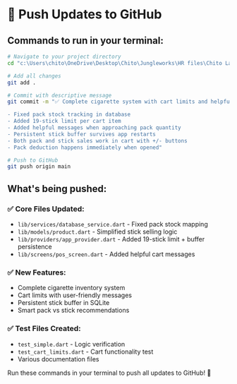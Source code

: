 # 🚀 Push Updates to GitHub

## Commands to run in your terminal:

```bash
# Navigate to your project directory
cd "c:\Users\chito\OneDrive\Desktop\Chito\Jungleworks\HR files\Chito Lates\tindahan_ko_flutter"

# Add all changes
git add .

# Commit with descriptive message
git commit -m "✅ Complete cigarette system with cart limits and helpful messages

- Fixed pack stock tracking in database
- Added 19-stick limit per cart item
- Added helpful messages when approaching pack quantity
- Persistent stick buffer survives app restarts
- Both pack and stick sales work in cart with +/- buttons
- Pack deduction happens immediately when opened"

# Push to GitHub
git push origin main
```

## What's being pushed:

### ✅ **Core Files Updated:**
- `lib/services/database_service.dart` - Fixed pack stock mapping
- `lib/models/product.dart` - Simplified stick selling logic
- `lib/providers/app_provider.dart` - Added 19-stick limit + buffer persistence
- `lib/screens/pos_screen.dart` - Added helpful cart messages

### ✅ **New Features:**
- Complete cigarette inventory system
- Cart limits with user-friendly messages
- Persistent stick buffer in SQLite
- Smart pack vs stick recommendations

### ✅ **Test Files Created:**
- `test_simple.dart` - Logic verification
- `test_cart_limits.dart` - Cart functionality test
- Various documentation files

Run these commands in your terminal to push all updates to GitHub! 🎉
